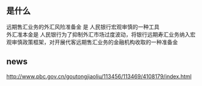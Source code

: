 ## 是什么
远期售汇业务的外汇风险准备金 是 人民银行宏观审慎的一种工具   
外汇准本金是 人民银行为了抑制外汇市场过度波动，将银行远期寿汇业务纳入宏观审慎政策框架，对开展代客远期售汇业务的金融机构收取的一种准备金    


## news
http://www.pbc.gov.cn/goutongjiaoliu/113456/113469/4108179/index.html
